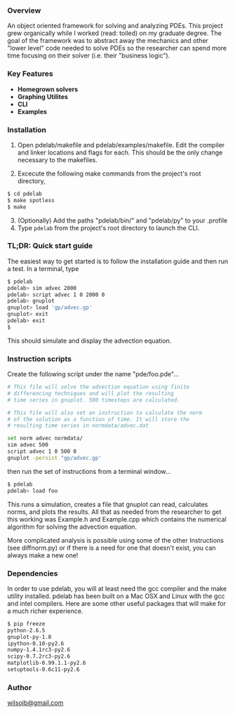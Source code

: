 
### Overview
An object oriented framework for solving and analyzing PDEs. This project grew organically while I worked (read: toiled) on my graduate degree. The goal of the framework was to abstract away the mechanics and other "lower level" code needed to solve PDEs so the researcher can spend more time focusing on their solver (i.e. their "business logic"). 

### Key Features
* **Homegrown solvers**
* **Graphing Utilites**
* **CLI**
* **Examples**

### Installation

1.  Open pdelab/makefile and pdelab/examples/makefile. Edit the compiler and linker locations and flags for each. This should be the only change necessary to the makefiles.

2.  Excecute the following make commands from the project's root directory,

````bash
$ cd pdelab
$ make spotless
$ make
````

3. (Optionally) Add the paths "pdelab/bin/" and "pdelab/py" to your .profile
4. Type `pdelab` from the project's root directory to launch the CLI. 


### TL;DR: Quick start guide

The easiest way to get started is to follow the installation guide and then run a test. In a terminal, type

````bash
$ pdelab
pdelab> sim advec 2000
pdelab> script advec 1 0 2000 0
pdelab> gnuplot
gnuplot> load 'gp/advec.gp'
gnuplot> exit
pdelab> exit
$
````

This should simulate and display the advection equation.

### Instruction scripts
Create the following script under the name "pde/foo.pde"...

````bash
# This file will solve the advection equation using finite
# differencing techniques and will plot the resulting
# time series in gnuplot. 500 timesteps are calculated.

# This file will also set an instruction to calculate the norm
# of the solution as a function of time. It will store the
# resulting time series in normdata/advec.dat

set norm advec normdata/ 
sim advec 500 
script advec 1 0 500 0 
gnuplot -persist "gp/advec.gp'
````

then run the set of instructions from a terminal window...

````bash
$ pdelab
pdelab> load foo
````

This runs a simulation, creates a file that gnuplot can read, calculates norms, and plots the results. All that as needed from the researcher to get this working was Example.h and Example.cpp which contains the numerical algorithm for solving the advection equation. 

More complicated analysis is possible using some of the other Instructions (see diffnorm.py) or if there is a need for one
that doesn't exist, you can always make a new one!

### Dependencies

In order to use pdelab, you will at least need the gcc compiler and the make utility installed.  pdelab has been built on a Mac OSX and Linux with the gcc and intel compilers. Here are some other useful packages that will make for a much richer experience. 

````bash
$ pip freeze 
python-2.6.5
gnuplot-py-1.8
ipython-0.10-py2.6
numpy-1.4.1rc3-py2.6
scipy-0.7.2rc3-py2.6
matplotlib-0.99.1.1-py2.6
setuptools-0.6c11-py2.6
````

### Author

wilsojb@gmail.com





